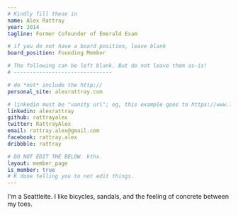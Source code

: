 ```yaml
---
# Kindly fill these in
name: Alex Rattray
year: 2014
tagline: Former Cofounder of Emerald Exam

# if you do not have a board position, leave blank
board_position: Founding Member

# The following can be left blank. But do not leave them as-is!
# -------------------------------

# do *not* include the http://
personal_site: alexrattray.com

# linkedin must be "vanity url"; eg, this example goes to https://www.linkedin.com/in/alexrattray. Ask for help if you don't have a custom url yet.
linkedin: alexrattray
github: rattrayalex
twitter: RattrayAlex
email: rattray.alex@gmail.com
facebook: rattray.alex
dribbble: rattray

# DO NOT EDIT THE BELOW. kthx.
layout: member_page
is_member: true
# K done telling you to not edit things.
---
```


<!--
  This is your personal playground!
  Do with it what you will.
  Write a bio, transcribe a novel, display some nudies,
  just don't mess up the html.
  If you don't know how to write Markdown/HTML, ask a friend! Yay friends.
-->
<p class="lead">
  I'm a Seattleite. I like bicycles, sandals, and the feeling of concrete between my toes.
</p>
